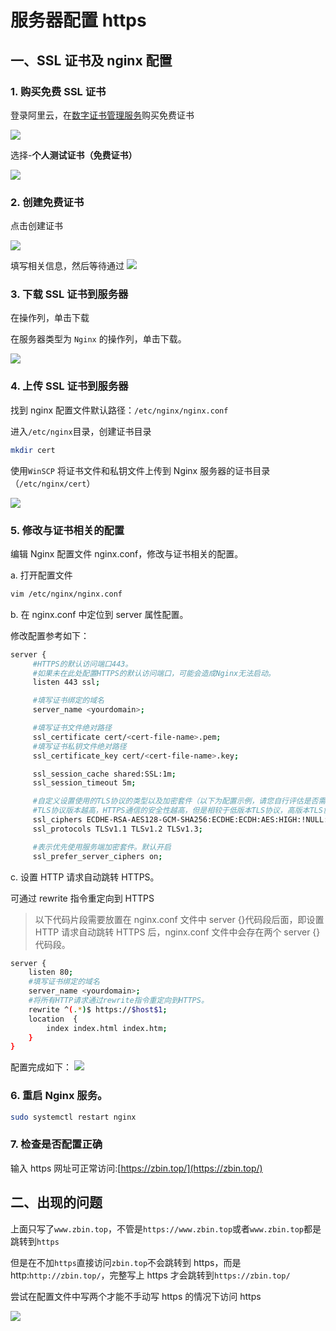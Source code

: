 # 服务器配置 https

## 一、SSL 证书及 nginx 配置

### 1. 购买免费 SSL 证书

登录阿里云，在[数字证书管理服务](https://yundunnext.console.aliyun.com/?spm=a2c4g.11186623.0.0.33923799vcI3pw&p=cas#/certExtend/free/cn-hangzhou)购买免费证书

<!-- <img src="./images/购买SSL证书1.png" /> -->

![](./images/购买SSL证书1.png)

选择-**个人测试证书（免费证书）**

<img src="./images/购买SSL证书2.png" />

### 2. 创建免费证书

点击创建证书

<img src="./images/创建证书1.png" />

填写相关信息，然后等待通过
<img src="./images/创建证书2.png" />

### 3. 下载 SSL 证书到服务器

在操作列，单击下载

在服务器类型为 `Nginx` 的操作列，单击下载。

<img src="./images/下载SSL证书.png" />

### 4. 上传 SSL 证书到服务器

找到 nginx 配置文件默认路径：`/etc/nginx/nginx.conf`

进入`/etc/nginx`目录，创建证书目录

```bash
mkdir cert
```

使用`WinSCP` 将证书文件和私钥文件上传到 Nginx 服务器的证书目录（`/etc/nginx/cert`）

<img src="./images/上传SSL证书到服务器.png" />

### 5. 修改与证书相关的配置

编辑 Nginx 配置文件 nginx.conf，修改与证书相关的配置。

a. 打开配置文件

```bash
vim /etc/nginx/nginx.conf
```

b. 在 nginx.conf 中定位到 server 属性配置。

修改配置参考如下：

```bash
server {
     #HTTPS的默认访问端口443。
     #如果未在此处配置HTTPS的默认访问端口，可能会造成Nginx无法启动。
     listen 443 ssl;

     #填写证书绑定的域名
     server_name <yourdomain>;

     #填写证书文件绝对路径
     ssl_certificate cert/<cert-file-name>.pem;
     #填写证书私钥文件绝对路径
     ssl_certificate_key cert/<cert-file-name>.key;

     ssl_session_cache shared:SSL:1m;
     ssl_session_timeout 5m;

     #自定义设置使用的TLS协议的类型以及加密套件（以下为配置示例，请您自行评估是否需要配置）
     #TLS协议版本越高，HTTPS通信的安全性越高，但是相较于低版本TLS协议，高版本TLS协议对浏览器的兼容性较差。
     ssl_ciphers ECDHE-RSA-AES128-GCM-SHA256:ECDHE:ECDH:AES:HIGH:!NULL:!aNULL:!MD5:!ADH:!RC4;
     ssl_protocols TLSv1.1 TLSv1.2 TLSv1.3;

     #表示优先使用服务端加密套件。默认开启
     ssl_prefer_server_ciphers on;
```

c. 设置 HTTP 请求自动跳转 HTTPS。

可通过 rewrite 指令重定向到 HTTPS

> 以下代码片段需要放置在 nginx.conf 文件中 server {}代码段后面，即设置 HTTP 请求自动跳转 HTTPS 后，nginx.conf 文件中会存在两个 server {}代码段。

```bash
server {
    listen 80;
    #填写证书绑定的域名
    server_name <yourdomain>;
    #将所有HTTP请求通过rewrite指令重定向到HTTPS。
    rewrite ^(.*)$ https://$host$1;
    location  {
        index index.html index.htm;
    }
}
```

配置完成如下：
<img src="./images/编辑Nginx配置文件nginx.conf，修改与证书相关的配置.png" />

### 6. 重启 Nginx 服务。

```bash
sudo systemctl restart nginx
```

### 7. 检查是否配置正确

输入 https 网址可正常访问:[https://zbin.top/](https://zbin.top/)

## 二、出现的问题

上面只写了`www.zbin.top`，不管是`https://www.zbin.top`或者`www.zbin.top`都是跳转到`https`

但是在不加`https`直接访问`zbin.top`不会跳转到 https，而是 http:`http://zbin.top/`，完整写上 https 才会跳转到`https://zbin.top/`

尝试在配置文件中写两个才能不手动写 https 的情况下访问 https

 <img src="./images/需要写两个才行.png" />
